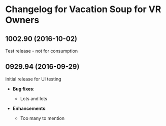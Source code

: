 # Changelog for Vacation Soup for VR Owners

## 1002.90 (2016-10-02)

Test release - not for consumption

## 0929.94 (2016-09-29)

Initial release for UI testing

* **Bug fixes**:
  - Lots and lots

* **Enhancements**:
  - Too many to mention
  
